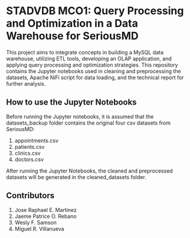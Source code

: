 # STADVDB MCO1: Query Processing and Optimization in a Data Warehouse for SeriousMD

This project aims to integrate concepts in building a MySQL data warehouse, utilizing ETL tools, developing an OLAP application, and applying query processing and optimization strategies.
This repository contains the Jupyter notebooks used in cleaning and preprocessing the datasets, Apache NiFi script for data loading, and the technical report for further analysis.

## How to use the Jupyter Notebooks

Before running the Jupyter notebooks, it is assumed that the datasets_backup folder contains the original four csv datasets from SeriousMD:

1. appointments.csv
2. patients.csv
3. clinics.csv
4. doctors.csv

After running the Jupyter Notebooks, the cleaned and preprocessed datasets will be generated in the cleaned_datasets folder.

## Contributors
1. Jose Raphael E. Martinez
2. Jaeme Patrice O. Rebano
3. Wesly F. Samson
4.  Miguel R. Villanueva

